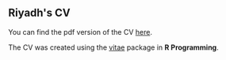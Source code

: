 ## Riyadh's CV


You can find the pdf version of the CV [here](https://github.com/riyadh-radhi/CV/blob/main/main_code/Riyadh%20Radhi%20Resume.pdf).


The CV was created using the [vitae](https://github.com/mitchelloharawild/vitae) package in **R Programming**.
